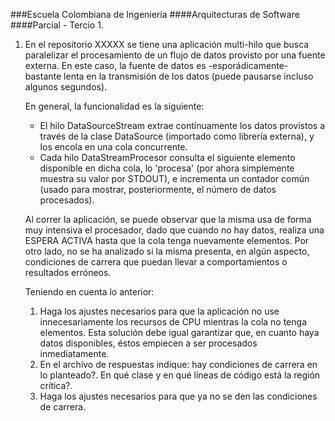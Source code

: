 ###Escuela Colombiana de Ingeniería
####Arquitecturas de Software
####Parcial - Tercio 1.


1. En el repositorio XXXXX se tiene una aplicación multi-hilo que busca paralelizar el procesamiento de un flujo de datos provisto por una fuente externa. En este caso, la fuente de datos es -esporádicamente- bastante lenta en la transmisión de los datos (puede pausarse incluso algunos segundos).

	En general, la funcionalidad es la siguiente:

	* El hilo DataSourceStream extrae contínuamente los datos provistos a través de la clase DataSource (importado como librería externa), y los encola en una cola concurrente.
	* Cada hilo DataStreamProcesor consulta el siguiente elemento disponible en dicha cola, lo 'procesa' (por ahora simplemente muestra su valor por STDOUT), e incrementa un contador común (usado para mostrar, posteriormente, el número de datos procesados).

	Al correr la aplicación, se puede observar que la misma usa de forma muy intensiva el procesador, dado que cuando no hay datos, realiza una ESPERA ACTIVA hasta que la cola tenga nuevamente elementos. Por otro lado, no se ha analizado si la misma presenta, en algún aspecto, condiciones de carrera que puedan llevar a comportamientos o resultados erróneos.
	
	Teniendo en cuenta lo anterior:
	
	1. Haga los ajustes necesarios para que la aplicación no use innecesariamente los recursos de CPU mientras la cola no tenga elementos. Esta solución debe igual garantizar que, en cuanto haya datos disponibles, éstos empiecen a ser procesados inmediatamente.
	2. En el archivo de respuestas indique: hay condiciones de carrera en lo planteado?. En qué clase y en qué líneas de código está la región crítica?.
	3. Haga los ajustes necesarios para que ya no se den las condiciones de carrera.
